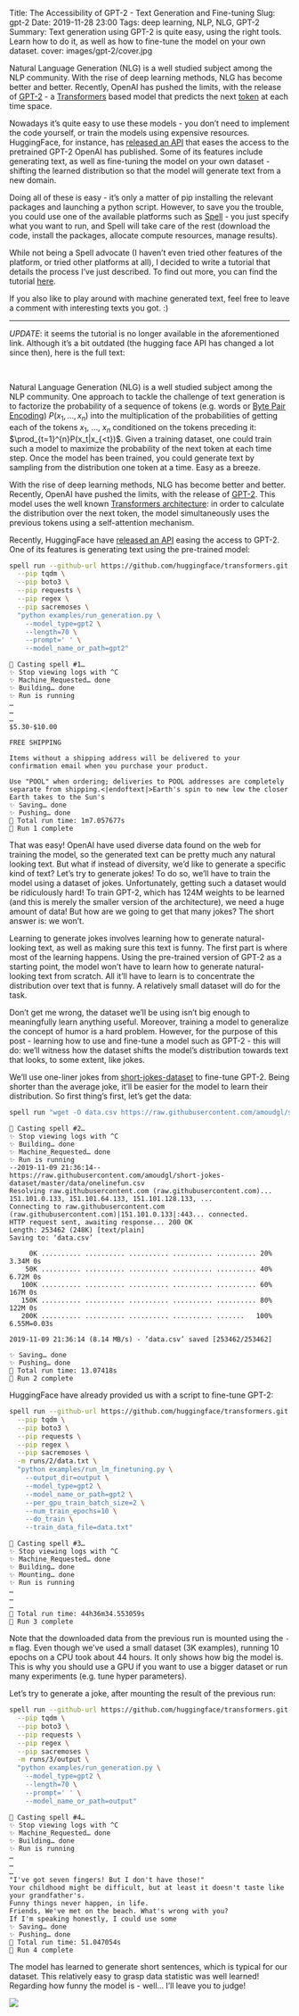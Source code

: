 Title: The Accessibility of GPT-2 - Text Generation and Fine-tuning
Slug: gpt-2
Date: 2019-11-28 23:00
Tags: deep learning, NLP, NLG, GPT-2
Summary: Text generation using GPT-2 is quite easy, using the right tools. Learn how to do it, as well as how to fine-tune the model on your own dataset.
cover: images/gpt-2/cover.jpg

Natural Language Generation (NLG) is a well studied subject among the NLP community. With the rise of deep learning methods, NLG has become better and better. Recently, OpenAI has pushed the limits, with the release of [GPT-2](https://openai.com/blog/better-language-models) - a [Transformers](https://arxiv.org/abs/1706.03762) based model that predicts the next [token](https://arxiv.org/abs/1508.07909) at each time space.

Nowadays it’s quite easy to use these models - you don’t need to implement the code yourself, or train the models using expensive resources. HuggingFace, for instance, has [released an API](https://huggingface.co/transformers) that eases the access to the pretrained GPT-2 OpenAI has published. Some of its features include generating text, as well as fine-tuning the model on your own dataset - shifting the learned distribution so that the model will generate text from a new domain.

Doing all of these is easy - it’s only a matter of pip installing the relevant packages and launching a python script. However, to save you the trouble, you could use one of the available platforms such as [Spell](https://spell.run) - you just specify what you want to run, and Spell will take care of the rest (download the code, install the packages, allocate compute resources, manage results).

While not being a Spell advocate (I haven’t even tried other features of the platform, or tried other platforms at all), I decided to write a tutorial that details the process I’ve just described. To find out more, you can find the tutorial [here](https://community.spell.run/hc/en-us/articles/360038909713-GPT-2-text-generation-is-not-something-to-joke-about).

If you also like to play around with machine generated text, feel free to leave a comment with interesting texts you got. :)

---

*UPDATE*: it seems the tutorial is no longer available in the aforementioned link. Although it’s a bit outdated (the hugging face API has changed a lot since then), here is the full text:

<br />

Natural Language Generation (NLG) is a well studied subject among the NLP community. One approach to tackle the challenge of text generation is to factorize the probability of a sequence of tokens (e.g. words or [Byte Pair Encoding](https://arxiv.org/abs/1508.07909)) $P(x_1, \ldots, x_n)$ into the multiplication of the probabilities of getting each of the tokens $x_1$, …, $x_n$ conditioned on the tokens preceding it: $\prod_{t=1}^{n}P(x_t|x_{<t})$. Given a training dataset, one could train such a model to maximize the probability of the next token at each time step. Once the model has been trained, you could generate text by sampling from the distribution one token at a time. Easy as a breeze.

With the rise of deep learning methods, NLG has become better and better. Recently, OpenAI have pushed the limits, with the release of [GPT-2](https://openai.com/blog/better-language-models). This model uses the well known [Transformers architecture](https://arxiv.org/abs/1706.03762): in order to calculate the distribution over the next token, the model simultaneously uses the previous tokens using a self-attention mechanism.

Recently, HuggingFace have [released an API](https://huggingface.co/transformers) easing the access to GPT-2. One of its features is generating text using the pre-trained model:

```bash
spell run --github-url https://github.com/huggingface/transformers.git \
  --pip tqdm \
  --pip boto3 \
  --pip requests \
  --pip regex \
  --pip sacremoses \
  "python examples/run_generation.py \
    --model_type=gpt2 \
    --length=70 \
    --prompt=' ' \
    --model_name_or_path=gpt2"
```
```text
💫 Casting spell #1…
✨ Stop viewing logs with ^C
✨ Machine_Requested… done
✨ Building… done
✨ Run is running
…
…
…
$5.30-$10.00

FREE SHIPPING

Items without a shipping address will be delivered to your confirmation email when you purchase your product.

Use "POOL" when ordering; deliveries to POOL addresses are completely separate from shipping.<|endoftext|>Earth's spin to new low the closer Earth takes to the Sun's
✨ Saving… done
✨ Pushing… done
🎉 Total run time: 1m7.057677s
🎉 Run 1 complete
```

That was easy! OpenAI have used diverse data found on the web for training the model, so the generated text can be pretty much any natural looking text. But what if instead of diversity, we’d like to generate a specific kind of text? Let’s try to generate jokes! To do so, we’ll have to train the model using a dataset of jokes. Unfortunately, getting such a dataset would be ridiculously hard! To train GPT-2, which has 124M weights to be learned (and this is merely the smaller version of the architecture), we need a huge amount of data! But how are we going to get that many jokes? The short answer is: we won’t.

Learning to generate jokes involves learning how to generate natural-looking text, as well as making sure this text is funny. The first part is where most of the learning happens. Using the pre-trained version of GPT-2 as a starting point, the model won’t have to learn how to generate natural-looking text from scratch. All it’ll have to learn is to concentrate the distribution over text that is funny. A relatively small dataset will do for the task.

Don’t get me wrong, the dataset we’ll be using isn’t big enough to meaningfully learn anything useful. Moreover, training a model to generalize the concept of humor is a hard problem. However, for the purpose of this post - learning how to use and fine-tune a model such as GPT-2 - this will do: we’ll witness how the dataset shifts the model’s distribution towards text that looks, to some extent, like jokes.

We’ll use one-liner jokes from [short-jokes-dataset](https://raw.githubusercontent.com/amoudgl/short-jokes-dataset/master/data/onelinefun.csv) to fine-tune GPT-2. Being shorter than the average joke, it’ll be easier for the model to learn their distribution. So first thing’s first, let’s get the data:

```bash
spell run "wget -O data.csv https://raw.githubusercontent.com/amoudgl/short-jokes-dataset/master/data/onelinefun.csv && python -c \"import csv; f_in = open('data.csv', 'r'); f_out = open('data.txt', 'w'); f_out.write('\n'.join(row['Joke'] for row in csv.DictReader(f_in)))\""
```
```text
💫 Casting spell #2…
✨ Stop viewing logs with ^C
✨ Building… done
✨ Machine_Requested… done
✨ Run is running
--2019-11-09 21:36:14--  https://raw.githubusercontent.com/amoudgl/short-jokes-dataset/master/data/onelinefun.csv
Resolving raw.githubusercontent.com (raw.githubusercontent.com)... 151.101.0.133, 151.101.64.133, 151.101.128.133, ...
Connecting to raw.githubusercontent.com (raw.githubusercontent.com)|151.101.0.133|:443... connected.
HTTP request sent, awaiting response... 200 OK
Length: 253462 (248K) [text/plain]
Saving to: ‘data.csv’

     0K .......... .......... .......... .......... .......... 20% 3.34M 0s
    50K .......... .......... .......... .......... .......... 40% 6.72M 0s
   100K .......... .......... .......... .......... .......... 60%  167M 0s
   150K .......... .......... .......... .......... .......... 80%  122M 0s
   200K .......... .......... .......... .......... .......   100% 6.55M=0.03s

2019-11-09 21:36:14 (8.14 MB/s) - ‘data.csv’ saved [253462/253462]

✨ Saving… done
✨ Pushing… done
🎉 Total run time: 13.07418s
🎉 Run 2 complete
```

HuggingFace have already provided us with a script to fine-tune GPT-2:

```bash
spell run --github-url https://github.com/huggingface/transformers.git \
  --pip tqdm \
  --pip boto3 \
  --pip requests \
  --pip regex \
  --pip sacremoses \
  -m runs/2/data.txt \
  "python examples/run_lm_finetuning.py \
    --output_dir=output \
    --model_type=gpt2 \
    --model_name_or_path=gpt2 \
    --per_gpu_train_batch_size=2 \
    --num_train_epochs=10 \
    --do_train \
    --train_data_file=data.txt"
```
```text
💫 Casting spell #3…
✨ Stop viewing logs with ^C
✨ Machine_Requested… done
✨ Building… done
✨ Mounting… done
✨ Run is running
…
…
…
🎉 Total run time: 44h36m34.553059s
🎉 Run 3 complete
```

Note that the downloaded data from the previous run is mounted using the `-m` flag.
Even though we’ve used a small dataset (3K examples), running 10 epochs on a CPU took about 44 hours. It only shows how big the model is. This is why you should use a GPU if you want to use a bigger dataset or run many experiments (e.g. tune hyper parameters).

Let’s try to generate a joke, after mounting the result of the previous run:

```bash
spell run --github-url https://github.com/huggingface/transformers.git \
  --pip tqdm \
  --pip boto3 \
  --pip requests \
  --pip regex \
  --pip sacremoses \
  -m runs/3/output \
  "python examples/run_generation.py \
    --model_type=gpt2 \
    --length=70 \
    --prompt=' ' \
    --model_name_or_path=output"
```
```text
💫 Casting spell #4…
✨ Stop viewing logs with ^C
✨ Machine_Requested… done
✨ Building… done
✨ Run is running
…
…
…
"I've got seven fingers! But I don't have those!"
Your childhood might be difficult, but at least it doesn't taste like your grandfather's.
Funny things never happen, in life.
Friends, We've met on the beach. What's wrong with you?
If I'm speaking honestly, I could use some
✨ Saving… done
✨ Pushing… done
🎉 Total run time: 51.047054s
🎉 Run 4 complete
```

The model has learned to generate short sentences, which is typical for our dataset. This relatively easy to grasp data statistic was well learned! Regarding how funny the model is - well… I’ll leave you to judge!

![](images/gpt-2/joke.jpg)
